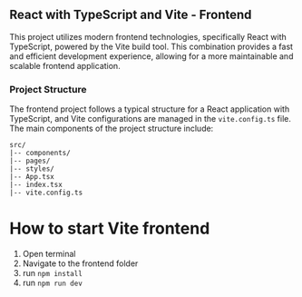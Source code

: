 ## React with TypeScript and Vite - Frontend

This project utilizes modern frontend technologies, specifically React with TypeScript, powered by the Vite build tool. This combination provides a fast and efficient development experience, allowing for a more maintainable and scalable frontend application.

### Project Structure

The frontend project follows a typical structure for a React application with TypeScript, and Vite configurations are managed in the `vite.config.ts` file. The main components of the project structure include:

```plaintext
src/
|-- components/
|-- pages/
|-- styles/
|-- App.tsx
|-- index.tsx
|-- vite.config.ts
```

# How to start Vite frontend

1. Open terminal
2. Navigate to the frontend folder
3. run `npm install`
4. run `npm run dev`
